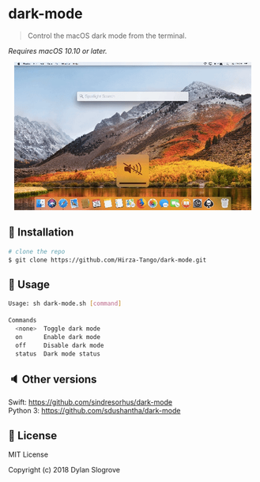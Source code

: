 # dark-mode

> Control the macOS dark mode from the terminal.  

*Requires macOS 10.10 or later.*

<p align="center">
<img src=https://raw.githubusercontent.com/Hirza-Tango/dark-mode/master/preview.gif>
</a>
</p>

## :floppy_disk: Installation

```bash
# clone the repo
$ git clone https://github.com/Hirza-Tango/dark-mode.git
```

## :hammer: Usage
```bash
Usage: sh dark-mode.sh [command]

Commands
  <none>  Toggle dark mode
  on      Enable dark mode
  off     Disable dark mode
  status  Dark mode status
```

## :speaker: Other versions
Swift:    https://github.com/sindresorhus/dark-mode  
Python 3: https://github.com/sdushantha/dark-mode

## :scroll: License
MIT License
 
Copyright (c) 2018 Dylan Slogrove
